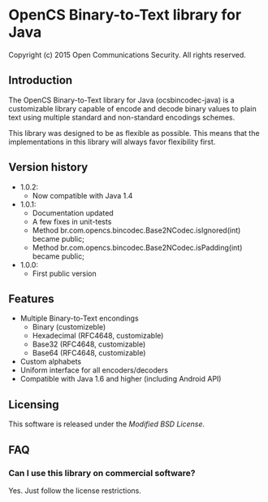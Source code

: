 # OpenCS Binary-to-Text library for Java
Copyright (c) 2015 Open Communications Security. All rights reserved.

## Introduction

The OpenCS Binary-to-Text library for Java (ocsbincodec-java) is a customizable
library capable of encode and decode binary values to plain text using multiple
standard and non-standard encodings schemes.

This library was designed to be as flexible as possible. This means that the
implementations in this library will always favor flexibility first.

## Version history

* 1.0.2:
  * Now compatible with Java 1.4
* 1.0.1:
  * Documentation updated
  * A few fixes in unit-tests
  * Method br.com.opencs.bincodec.Base2NCodec.isIgnored(int) became public;
  * Method br.com.opencs.bincodec.Base2NCodec.isPadding(int) became public;
* 1.0.0:
  * First public version

## Features

* Multiple Binary-to-Text encondings
  * Binary (customizeble)
  * Hexadecimal (RFC4648, customizable)
  * Base32 (RFC4648, customizable)
  * Base64 (RFC4648, customizable)
* Custom alphabets
* Uniform interface for all encoders/decoders
* Compatible with Java 1.6 and higher (including Android API)

## Licensing

This software is released under the *Modified BSD License*.

## FAQ

### Can I use this library on commercial software?

Yes. Just follow the license restrictions.



